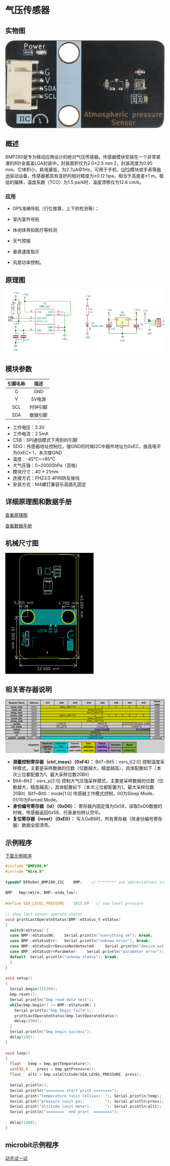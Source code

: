 # 气压传感器

## 实物图

![实物图](atmospheric_pressure_sensor/atmospheric_pressure_sensor.png)

## 概述

BMP280是专为移动应用设计的绝对气压传感器。传感器模块安装在一个非常紧凑的8针金属盖LGA封装中，封装面积仅为2.0×2.5 mm 2，封装高度为0.95 mm。它体积小，耗电量低，为2.7μA@1Hz，可用于手机、[GPS](http://www.elecfans.com/book/story.php?id=404)模块或手表等[电池](http://www.elecfans.com/dianyuan/603907.html)驱动设备，传感器都具有良好的相对精度为±0.12 hpa，相当于高度差±1 m。极低的偏移，温度系数（TCO）为1.5 pa/k时，温度漂移仅为12.6 cm/k。

### 应用

* GPS准确导航（行位推算，上下桥检测等）；

* 室内室外导航

* 休闲体育和医疗等检测

* 天气预报

* 垂直速度指示

* 风扇功率控制。

## 原理图

  ![原理图](atmospheric_pressure_sensor/atmospheric_pressure_sensor_schematic.png)

##  模块参数

| 引脚名称 |   描述   |
| :------: | :------: |
|    G     |   GND    |
|    V     |  5V电源  |
|   SCL    | 时钟引脚 |
|   SDA    | 数据引脚 |

- 工作电压：3.3V
- 工作电流：2.5mA
- CSB：SPI通信模式下用到的引脚
- SDO：传感器地址控制位，接GND的时候I2C中器件地址为0xEC，接高电平为0xEC+ 1，本次接GND
- 温度：-45℃~+85℃
- 大气压强：0~20000hPa（百帕）
- 模块尺寸：40 * 21mm
- 连接方式：PH23.0 4PIN防反接线
- 安装方式：M4螺钉兼容乐高插孔固定

## 详细原理图和数据手册

[查看原理图](atmospheric_pressure_sensor/atmospheric_pressure_sensor_schematic.pdf) 

[查看数据手册](atmospheric_pressure_sensor/bmp280.pdf) 

## 机械尺寸图

![机械尺寸图](atmospheric_pressure_sensor/atmospheric_pressure_sensor_assembly.png)

## 相关寄存器说明

![相关寄存器说明](atmospheric_pressure_sensor/atmospheric_pressure_sensor2.png)

* **测量控制寄存器（ctrl_meas）（0xF4）：**
  Bit7~Bit5：osrs_t[2:0] 控制温度采样模式，主要是采样数据的位数（位数越大，精度越高），具体配置如下（本次三位都配置为1，最大采样位数20Bit）
* Bit4~Bit2：osrs_p[2:0] 控制大气压强采样模式，主要是采样数据的位数（位数越大，精度越高），具体配置如下（本次三位都配置为1，最大采样位数20Bit）Bit1~Bit0：mode[1:0] 传感器工作模式控制，00为Sleep Mode，01/10为Forced Mode。
* **身份编号寄存器（id）（0xD0）：**
  寄存器内固定值为0x58，读取0xD0数据的时候，传感器返回0x58，代表身份辨认完毕。
* **复位寄存器（reset）（0xE0）：**
  写入0xB6时，所有寄存器（除身份编号寄存器）数据全部清零。

## 示例程序

[下载示例程序](atmospheric_pressure_sensor/bmp280.zip)

```c
#include "BMP280.h"
#include "Wire.h"

typedef DFRobot_BMP280_IIC    BMP;    // ******** use abbreviations instead of full names ********

BMP   bmp(&Wire, BMP::eSdo_low);

#define SEA_LEVEL_PRESSURE    1015.0f   // sea level pressure

// show last sensor operate status
void printLastOperateStatus(BMP::eStatus_t eStatus)
{
  switch(eStatus) {
  case BMP::eStatusOK:    Serial.println("everything ok"); break;
  case BMP::eStatusErr:   Serial.println("unknow error"); break;
  case BMP::eStatusErrDeviceNotDetected:    Serial.println("device not detected"); break;
  case BMP::eStatusErrParameter:    Serial.println("parameter error"); break;
  default: Serial.println("unknow status"); break;
  }
}

void setup()
{
  Serial.begin(115200);
  bmp.reset();
  Serial.println("bmp read data test");
  while(bmp.begin() != BMP::eStatusOK) {
    Serial.println("bmp begin faild");
    printLastOperateStatus(bmp.lastOperateStatus);
    delay(2000);
  }
  Serial.println("bmp begin success");
  delay(100);
}

void loop()
{
  float   temp = bmp.getTemperature();
  uint32_t    press = bmp.getPressure();
  float   alti = bmp.calAltitude(SEA_LEVEL_PRESSURE, press);

  Serial.println();
  Serial.println("======== start print ========");
  Serial.print("temperature (unit Celsius): "); Serial.println(temp);
  Serial.print("pressure (unit pa):         "); Serial.println(press);
  Serial.print("altitude (unit meter):      "); Serial.println(alti);
  Serial.println("========  end print  ========");

  delay(1000);
}
```

## microbit示例程序

<a href="https://makecode.microbit.org/_b7fLPi2myAEa" target="_blank">动手试一试</a>
